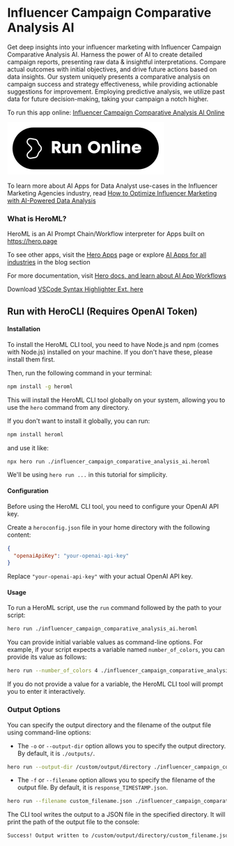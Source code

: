 # Influencer Campaign Comparative Analysis AI

Get deep insights into your influencer marketing with Influencer Campaign Comparative Analysis AI. Harness the power of AI to create detailed campaign reports, presenting raw data & insightful interpretations. Compare actual outcomes with initial objectives, and drive future actions based on data insights. Our system uniquely presents a comparative analysis on campaign success and strategy effectiveness, while providing actionable suggestions for improvement. Employing predictive analysis, we utilize past data for future decision-making, taking your campaign a notch higher.

To run this app online: [Influencer Campaign Comparative Analysis AI Online](https://hero.page/app/influencer-campaign-comparative-analysis-ai-ai-powered-influencer-campaign-evaluation/DDSVN6aG46A1hwP3BglQ)

[![Run Influencer Campaign Comparative Analysis AI Online](/assets/run.svg)](https://hero.page/app/influencer-campaign-comparative-analysis-ai-ai-powered-influencer-campaign-evaluation/DDSVN6aG46A1hwP3BglQ)

To learn more about AI Apps for Data Analyst use-cases in the Influencer Marketing Agencies industry, read [How to Optimize Influencer Marketing with AI-Powered Data Analysis](https://hero.page/blog/ai/influencer-marketing-agencies/how-to-optimize-influencer-marketing-with-ai-powered-data-analysis/170999)

### What is HeroML?
HeroML is an AI Prompt Chain/Workflow interpreter for Apps built on https://hero.page 

To see other apps, visit the [Hero Apps](https://hero.page/apps) page or explore [AI Apps for all industries](https://hero.page/blog) in the blog section

For more documentation, visit [Hero docs, and learn about AI App Workflows](https://hero.page/tutorials/introduction-to-heroml)

Download [VSCode Syntax Highlighter Ext. here](https://marketplace.visualstudio.com/items?itemName=hero-page.heroml)

## Run with HeroCLI (Requires OpenAI Token)

#### Installation

To install the HeroML CLI tool, you need to have Node.js and npm (comes with Node.js) installed on your machine. If you don't have these, please install them first. 

Then, run the following command in your terminal:

```bash
npm install -g heroml
```

This will install the HeroML CLI tool globally on your system, allowing you to use the `hero` command from any directory.

If you don't want to install it globally, you can run:

```bash
npm install heroml
```

and use it like:

```bash
npx hero run ./influencer_campaign_comparative_analysis_ai.heroml
```

We'll be using `hero run ...` in this tutorial for simplicity.

#### Configuration

Before using the HeroML CLI tool, you need to configure your OpenAI API key. 

Create a `heroconfig.json` file in your home directory with the following content:

```json
{
  "openaiApiKey": "your-openai-api-key"
}
```

Replace `"your-openai-api-key"` with your actual OpenAI API key.

#### Usage

To run a HeroML script, use the `run` command followed by the path to your script:

```bash
hero run ./influencer_campaign_comparative_analysis_ai.heroml
```

You can provide initial variable values as command-line options. For example, if your script expects a variable named `number_of_colors`, you can provide its value as follows:

```bash
hero run --number_of_colors 4 ./influencer_campaign_comparative_analysis_ai.heroml
```

If you do not provide a value for a variable, the HeroML CLI tool will prompt you to enter it interactively.

### Output Options

You can specify the output directory and the filename of the output file using command-line options:

- The `-o` or `--output-dir` option allows you to specify the output directory. By default, it is `./outputs/`.

```bash
hero run --output-dir /custom/output/directory ./influencer_campaign_comparative_analysis_ai.heroml
```

- The `-f` or `--filename` option allows you to specify the filename of the output file. By default, it is `response_TIMESTAMP.json`.

```bash
hero run --filename custom_filename.json ./influencer_campaign_comparative_analysis_ai.heroml
```

The CLI tool writes the output to a JSON file in the specified directory. It will print the path of the output file to the console:

```bash
Success! Output written to /custom/output/directory/custom_filename.json
```

